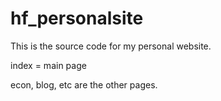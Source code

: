 # hf_personalsite

This is the source code for my personal website. 

index = main page

econ, blog, etc are the other pages.
